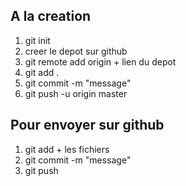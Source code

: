  ## A la creation
1) git init
2) creer le depot sur github
3) git remote add origin + lien du depot
4) git add .
5) git commit -m "message"
6) git push -u origin master

 ## Pour envoyer sur github
1) git add + les fichiers
2) git commit -m "message"
3) git push

